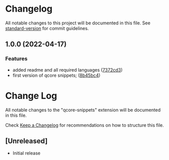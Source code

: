 # Changelog

All notable changes to this project will be documented in this file. See [standard-version](https://github.com/conventional-changelog/standard-version) for commit guidelines.

## 1.0.0 (2022-04-17)


### Features

* added readme and all required languages ([7372cd3](https://github.com/tbessenreither/qcore-snippets/commit/7372cd3aa44a0b309f7c2dda83dfb308268e250f))
* first version of qcore snippets; ([8b45bc4](https://github.com/tbessenreither/qcore-snippets/commit/8b45bc418a088b6fa72d256e8567e5016cc19bb5))

# Change Log

All notable changes to the "qcore-snippets" extension will be documented in this file.

Check [Keep a Changelog](http://keepachangelog.com/) for recommendations on how to structure this file.

## [Unreleased]

- Initial release